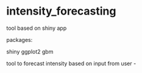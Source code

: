 # intensity_forecasting

tool based on shiny app

packages:

shiny
ggplot2
gbm

tool to forecast intensity based on input from user - 

